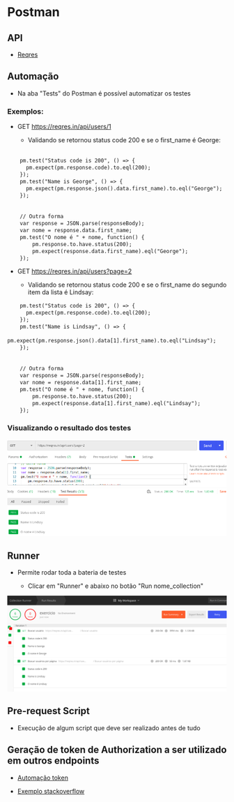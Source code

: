 # Postman

## API

  - [Reqres](https://reqres.in/)


## Automação

  - Na aba "Tests" do Postman é possível automatizar os testes

### Exemplos: 

  - GET https://reqres.in/api/users/1

    - Validando se retornou status code 200 e se o first_name é George:

```

	pm.test("Status code is 200", () => {
	  pm.expect(pm.response.code).to.eql(200);  
	});
	pm.test("Name is George", () => {
	  pm.expect(pm.response.json().data.first_name).to.eql("George");
	});


	// Outra forma
	var response = JSON.parse(responseBody);
	var nome = response.data.first_name;
	pm.test("O nome é " + nome, function() {
		pm.response.to.have.status(200);
		pm.expect(response.data.first_name).eql("George");
	});

```

  - GET https://reqres.in/api/users?page=2

    - Validando se retornou status code 200 e se o first_name do segundo item da lista é Lindsay:

```
	pm.test("Status code is 200", () => {
	  pm.expect(pm.response.code).to.eql(200);  
	});
	pm.test("Name is Lindsay", () => {
	  pm.expect(pm.response.json().data[1].first_name).to.eql("Lindsay");
	});


	// Outra forma
	var response = JSON.parse(responseBody);
	var nome = response.data[1].first_name;
	pm.test("O nome é " + nome, function() {
		pm.response.to.have.status(200);
		pm.expect(response.data[1].first_name).eql("Lindsay");
	});

```

### Visualizando o resultado dos testes

<img src="tests.png">


## Runner

  - Permite rodar toda a bateria de testes 

    - Clicar em "Runner" e abaixo no botão "Run nome_collection"

<img src="runner.png">


## Pre-request Script

  - Execução de algum script que deve ser realizado antes de tudo


## Geração de token de Authorization a ser utilizado em outros endpoints

  - [Automação token](automacao_token.pdf)

  - [Exemplo stackoverflow](https://stackoverflow.com/questions/50907041/how-automatically-getting-token-in-postman)
